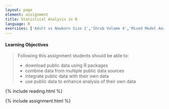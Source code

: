 ```yaml
---
layout: page
element: assignment
title: Statistical Analysis in R
language: R
exercises: ['Adult vs Newborn Size 2','Shrub Volume 4','Mixed Model Analysis']
---
```


#### Learning Objectives

> Following this assignment students should be able to:
>
> - download public data using R packages
> - combine data from multiple public data sources
> - integrate public data with their own data
> - use public data to enhance analysis of their own data

{% include reading.html %}

{% include assignment.html %}

